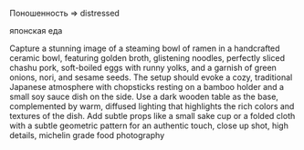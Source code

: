 Поношенность => distressed

японская еда

Capture a stunning image of a steaming bowl of ramen in a handcrafted ceramic bowl, featuring golden broth, glistening noodles, perfectly sliced chashu pork, soft-boiled eggs with runny yolks, and a garnish of green onions, nori, and sesame seeds. The setup should evoke a cozy, traditional Japanese atmosphere with chopsticks resting on a bamboo holder and a small soy sauce dish on the side. Use a dark wooden table as the base, complemented by warm, diffused lighting that highlights the rich colors and textures of the dish. Add subtle props like a small sake cup or a folded cloth with a subtle geometric pattern for an authentic touch, close up shot, high details, michelin grade food photography 